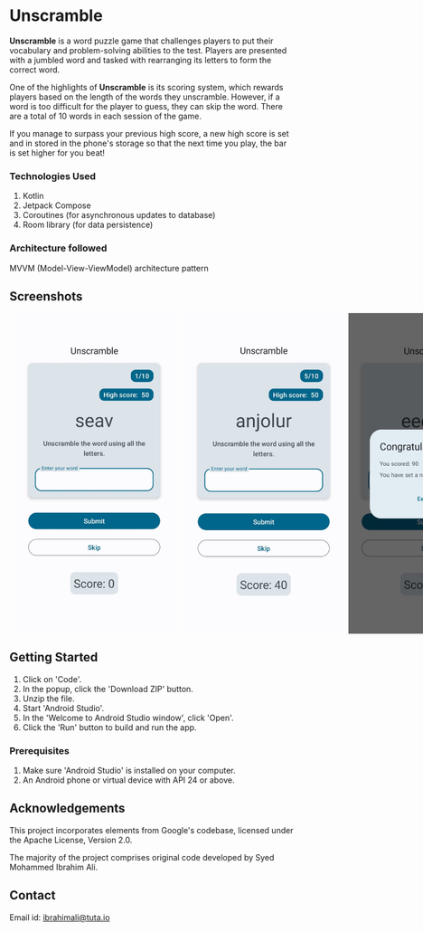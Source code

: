 # Unscramble

**Unscramble** is a word puzzle game that challenges players to put their vocabulary and problem-solving abilities to the test. Players are presented with a jumbled word and tasked with rearranging its letters to form the correct word. 

One of the highlights of **Unscramble** is its scoring system, which rewards players based on the length of the words they unscramble. However, if a word is too difficult for the player to guess, they can skip the word. There are a total of 10 words in each session of the game.

If you manage to surpass your previous high score, a new high score is set and in stored in the phone's storage
so that the next time you play, the bar is set higher for you beat!



### Technologies Used

1. Kotlin
2. Jetpack Compose
3. Coroutines (for asynchronous updates to database)
4. Room library (for data persistence)

### Architecture followed
MVVM (Model-View-ViewModel) architecture pattern

## Screenshots
<div style="display: flex;">
    <img src="U1.jpeg" alt="Screenshot 1" width="280" hspace="10";">
    <img src="U2.jpeg" alt="Screenshot 2" width="280" hspace="10";">
    <img src="U3.jpeg" alt="Screenshot 4" width="280">
</div>


## Getting Started

1. Click on 'Code'. 
2. In the popup, click the 'Download ZIP' button.
3. Unzip the file.
4. Start 'Android Studio'.
5. In the 'Welcome to Android Studio window', click 'Open'.
6. Click the 'Run' button to build and run the app.

### Prerequisites
1. Make sure 'Android Studio' is installed on your computer.
2. An Android phone or virtual device with API 24 or above.


## Acknowledgements

This project incorporates elements from Google's codebase, 
licensed under the Apache License, Version 2.0. 

The majority of the project comprises original code developed by Syed Mohammed Ibrahim Ali.

## Contact

Email id: ibrahimali@tuta.io
